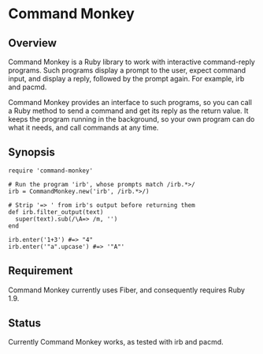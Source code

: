# Command Monkey

## Overview

Command Monkey is a Ruby library to work with interactive command-reply
programs. Such programs display a prompt to the user, expect command input, and
display a reply, followed by the prompt again. For example, irb and pacmd.

Command Monkey provides an interface to such programs, so you can call a Ruby
method to send a command and get its reply as the return value. It keeps the
program running in the background, so your own program can do what it needs,
and call commands at any time.


## Synopsis

    require 'command-monkey'

    # Run the program 'irb', whose prompts match /irb.*>/
    irb = CommandMonkey.new('irb', /irb.*>/)

    # Strip '=> ' from irb's output before returning them
    def irb.filter_output(text)
      super(text).sub(/\A=> /m, '')
    end

    irb.enter('1+3') #=> "4"
    irb.enter('"a".upcase') #=> '"A"'

## Requirement

Command Monkey currently uses Fiber, and consequently requires Ruby 1.9.

## Status

Currently Command Monkey works, as tested with irb and pacmd.

